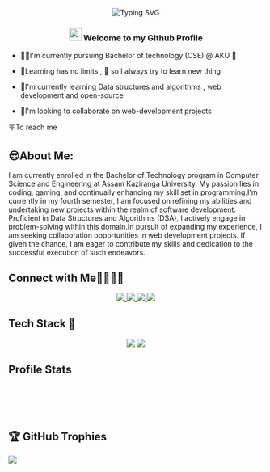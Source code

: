 
<p align="center">
 <img src="https://readme-typing-svg.demolab.com?font=Fira+Code&size=25&duration=4000&pause=1000&color=00FFFF&center=true&width=435&lines=Hello%2C+I'm+Parikhit+Kurmi" alt="Typing SVG" />
</p>

<h3 align="center"> <img src="https://media.giphy.com/media/hvRJCLFzcasrR4ia7z/giphy.gif" width="25px"> Welcome to my Github Profile</h3>


- 👨‍🎓I'm currently  pursuing Bachelor of technology (CSE) @ AKU 🏫 

- 💁Learning has no limits , 🙋 so I always try to learn new thing

- 🙇I'm currently learning  Data structures and algorithms , web development and open-source 

- 🙆I'm looking to collaborate on web-development projects

🪧To reach me 

## 😎About Me:
<p> 
 I am currently enrolled in the Bachelor of Technology program in Computer Science and Engineering at Assam Kaziranga University. My passion lies in coding, gaming, and continually enhancing my skill set in programming.I'm currently in my fourth semester, I am focused on refining my abilities and undertaking new projects within the realm of software development. Proficient in Data Structures and Algorithms (DSA), I actively engage in problem-solving within this domain.In pursuit of expanding my experience, I am seeking collaboration opportunities in web development projects. If given the chance, I am eager to contribute my skills and dedication to the successful execution of such endeavors.
</p>

## Connect with Me🫱🏻‍🫲🏻

<p align="center">
  <a href="https://discord.gg/https://discord.com/invite/bU8juQGa">
    <img src="https://skillicons.dev/icons?i=discord" />
  </a>
    <a href="https://instagram.com/________parikshit______">
    <img src="https://skillicons.dev/icons?i=instagram" />
  </a>
    <a href="(https://twitter.com/@ParikhitKurmi1)">
    <img src="https://skillicons.dev/icons?i=linkedin" />
  </a>
    <a href="https://twitter.com/@ParikhitKurmi1">
    <img src="https://skillicons.dev/icons?i=twitter" />
  </a>
</p>

## Tech Stack 🦾


<p align="center">
  <a href="https://github.com/parikhitritgithub">
    <img src="https://skillicons.dev/icons?i=html,css,javascript,bootstrap,tailwind,mysql,c,cpp,postgres" />
  </a>
  
  <a href="https://github.com/parikhitritgithub">
    <img src="https://skillicons.dev/icons?i=vscode,github,git,replit,figma," />
  </a>
</p>


## Profile Stats
 <p align="center">
  <img src="https://github-readme-streak-stats.herokuapp.com/?user=parikhitritgithub&theme=radical&hide_border=false" alt="" />
 </p>
   <p>
  <img  align="right=10%" src="https://github-readme-stats.vercel.app/api/top-langs/?username=parikhitritgithub&theme=radical&hide_border=false&include_all_commits=true&count_private=false&layout=compact" alt="" />
  <img align="left=10%" src="https://github-readme-stats.vercel.app/api?username=parikhitritgithub&theme=radical&hide_border=false&include_all_commits=true&count_private=false" alt="" />
  </p>
  <p>
   <img src="https://visitcount.itsvg.in/api?id=parikhitritgithub&icon=8&color=11)](https://visitcount.itsvg.in" alt="" />
   
  </p>
    <p align="center">
       <img src="https://github-contributor-stats.vercel.app/api?username=parikhitritgithub&limit=5&theme=radical&combine_all_yearly_contributions=true" alt=""/>
     </p>

  
## 🏆 GitHub Trophies
![](https://github-profile-trophy.vercel.app/?username=parikhitritgithub&theme=monokai&no-frame=false&no-bg=true&margin-w=4)
